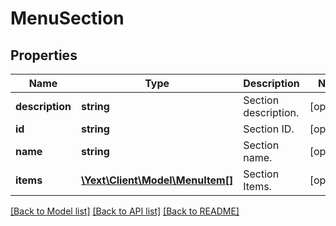 # MenuSection

## Properties
Name | Type | Description | Notes
------------ | ------------- | ------------- | -------------
**description** | **string** | Section description. | [optional] 
**id** | **string** | Section ID. | [optional] 
**name** | **string** | Section name. | [optional] 
**items** | [**\Yext\Client\Model\MenuItem[]**](MenuItem.md) | Section Items. | [optional] 

[[Back to Model list]](../README.md#documentation-for-models) [[Back to API list]](../README.md#documentation-for-api-endpoints) [[Back to README]](../README.md)


